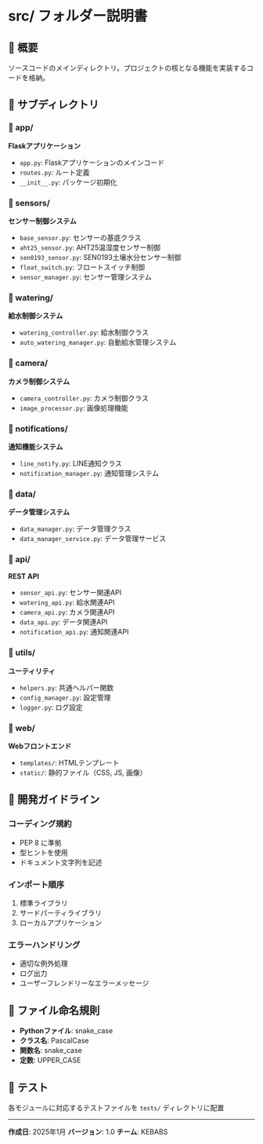 # src/ フォルダー説明書

## 📁 概要
ソースコードのメインディレクトリ。プロジェクトの核となる機能を実装するコードを格納。

## 📂 サブディレクトリ

### 📁 app/
**Flaskアプリケーション**
- `app.py`: Flaskアプリケーションのメインコード
- `routes.py`: ルート定義
- `__init__.py`: パッケージ初期化

### 📁 sensors/
**センサー制御システム**
- `base_sensor.py`: センサーの基底クラス
- `aht25_sensor.py`: AHT25温湿度センサー制御
- `sen0193_sensor.py`: SEN0193土壌水分センサー制御
- `float_switch.py`: フロートスイッチ制御
- `sensor_manager.py`: センサー管理システム

### 📁 watering/
**給水制御システム**
- `watering_controller.py`: 給水制御クラス
- `auto_watering_manager.py`: 自動給水管理システム

### 📁 camera/
**カメラ制御システム**
- `camera_controller.py`: カメラ制御クラス
- `image_processor.py`: 画像処理機能

### 📁 notifications/
**通知機能システム**
- `line_notify.py`: LINE通知クラス
- `notification_manager.py`: 通知管理システム

### 📁 data/
**データ管理システム**
- `data_manager.py`: データ管理クラス
- `data_manager_service.py`: データ管理サービス

### 📁 api/
**REST API**
- `sensor_api.py`: センサー関連API
- `watering_api.py`: 給水関連API
- `camera_api.py`: カメラ関連API
- `data_api.py`: データ関連API
- `notification_api.py`: 通知関連API

### 📁 utils/
**ユーティリティ**
- `helpers.py`: 共通ヘルパー関数
- `config_manager.py`: 設定管理
- `logger.py`: ログ設定

### 📁 web/
**Webフロントエンド**
- `templates/`: HTMLテンプレート
- `static/`: 静的ファイル（CSS, JS, 画像）

## 🔧 開発ガイドライン

### コーディング規約
- PEP 8 に準拠
- 型ヒントを使用
- ドキュメント文字列を記述

### インポート順序
1. 標準ライブラリ
2. サードパーティライブラリ
3. ローカルアプリケーション

### エラーハンドリング
- 適切な例外処理
- ログ出力
- ユーザーフレンドリーなエラーメッセージ

## 📝 ファイル命名規則
- **Pythonファイル**: snake_case
- **クラス名**: PascalCase
- **関数名**: snake_case
- **定数**: UPPER_CASE

## 🧪 テスト
各モジュールに対応するテストファイルを `tests/` ディレクトリに配置

---

**作成日**: 2025年1月
**バージョン**: 1.0
**チーム**: KEBABS

